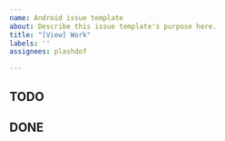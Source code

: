 ```yaml
---
name: Android issue template
about: Describe this issue template's purpose here.
title: "[View] Work"
labels: ''
assignees: plashdof

---
```


## TODO 




## DONE
